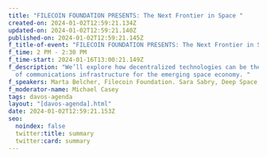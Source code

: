 ```yaml
---
title: "FILECOIN FOUNDATION PRESENTS: The Next Frontier in Space "
created-on: 2024-01-02T12:59:21.134Z
updated-on: 2024-01-02T12:59:21.140Z
published-on: 2024-01-02T12:59:21.145Z
f_title-of-event: "FILECOIN FOUNDATION PRESENTS: The Next Frontier in Space "
f_time: 2 PM - 2:30 PM
f_time-start: 2024-01-16T13:00:21.149Z
f_description: "We’ll explore how decentralized technologies can be the backbone
  of communications infrastructure for the emerging space economy. "
f_speakers: Marta Belcher, Filecoin Foundation. Sara Sabry, Deep Space Initiative
f_moderator-name: Michael Casey
tags: davos-agenda
layout: "[davos-agenda].html"
date: 2024-01-02T12:59:21.153Z
seo:
  noindex: false
  twitter:title: summary
  twitter:card: summary
---
```

